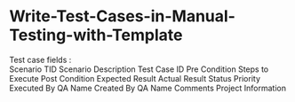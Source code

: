 # Write-Test-Cases-in-Manual-Testing-with-Template

Test case fields :  
 Scenario TID
 Scenario Description
 Test Case ID 
 Pre Condition
 Steps to Execute
 Post Condition
 Expected Result 
 Actual Result
 Status
 Priority
 Executed By QA Name
 Created By QA Name
 Comments
 Project Information 
